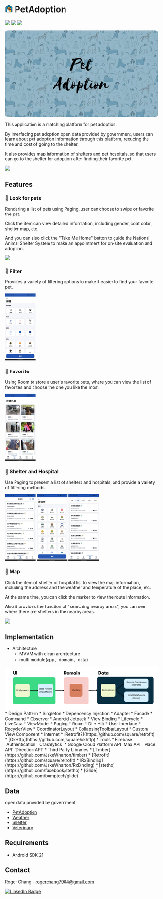 # <img width="5%" src="docs/logo.png"/> PetAdoption 
[<img src="https://img.shields.io/badge/version-v1.1.0-blue"/>](https://img.shields.io/badge/version-v1.1.0-blue) 
[<img src = "https://img.shields.io/badge/platform-Android-brightgreen"/>](https://img.shields.io/badge/platform-Android-brightgreen) 
[<img src="https://img.shields.io/badge/kotlin-Language-blue"/>](https://img.shields.io/badge/kotlin-Language-blue)

[<a href="url"><img src="docs/banner.png" width="800" style="border-radius:2%"></a>](https://play.google.com/store/apps/details?id=com.roger.petadoption)

This application is a matching platform for pet adoption. 

By interfacing pet adoption open data provided by government, users can learn about pet adoption information through this platform, reducing the time and cost of going to the shelter. 

It also provides map information of shelters and pet hospitals, so that users can go to the shelter for adoption after finding their favorite pet.

[<img width="20%" src="https://play.google.com/intl/en_us/badges/static/images/badges/en_badge_web_generic.png"/>](https://play.google.com/store/apps/details?id=com.roger.petadoption)

## Features
### :paw_prints: Look for pets

Rendering a list of pets using Paging, user can choose to swipe or favorite the pet.

Click the item can view detailed information, including gender, coat color, shelter map, etc.

And you can also click the "Take Me Home" button to guide the National Animal Shelter System to make an appointment for on-site evaluation and adoption.

<img  width="20%" src="docs/home.gif">

### :paw_prints: Filter

Provides a variety of filtering options to make it easier to find your favorite pet.

<img  width="20%" src="docs/filter.jpg">

### :paw_prints: Favorite

Using Room to store a user's favorite pets, where you can view the list of favorites and choose the one you like the most.

<img  width="20%" src="docs/favorite.jpg">

### :paw_prints: Shelter and Hospital

Use Paging to present a list of shelters and hospitals, and provide a variety of filtering methods.

<img  width="20%" src="docs/shelter.jpg"> <img  width="20%" src="docs/shelter_filter.jpg"> <img  width="20%" src="docs/hospital.jpg">

### :paw_prints: Map

Click the item of shelter or hospital list to view the map information, including the address and the weather and temperature of the place, etc.

At the same time, you can click the marker to view the route information.

Also it provides the function of "searching nearby areas", you can see where there are shelters in the nearby areas.

<img  width="20%" src="docs/map.gif">

## Implementation
* Architecture
  * MVVM with clean architecture
  * multi module(app、domain、data)
<img src="docs/Architecture.png" width="800" style="border-radius:2%">
* Design Pattern
  * Singleton
  * Dependency Injection
  * Adapter
  * Facade
  * Command
  * Observer
* Android Jetpack
  * View Binding
  * Lifecycle
  * LiveData
  * ViewModel
  * Paging
  * Room
* DI
  * Hilt
* User Interface
  * RecyclerView
  * CoordinatorLayout
  * CollapsingToolbarLayout
  * Custom View Component
* Internet
  * [Retrofit2](https://github.com/square/retrofit)
  * [OkHttp](https://github.com/square/okhttp)
* Tools
  * Firebase `Authentication` `Crashlytics`
  * Google Cloud Platform API `Map API` `Place API` `Direction API`
* Third Party Libraries
  * [Timber](https://github.com/JakeWharton/timber)
  * [Retrofit](https://github.com/square/retrofit)
  * [RxBinding](https://github.com/JakeWharton/RxBinding)
  * [stetho](https://github.com/facebook/stetho)
  * [Glide](https://github.com/bumptech/glide)

## Data
open data provided by government
 * [PetAdoption](https://data.gov.tw/dataset/85903?fbclid=IwAR132RQqrjrwjHYPq8lrm3uguDuFgqmAa5EBUlvojBvlAPOM068v3YZJVWs)
 * [Weather](https://opendata.cwb.gov.tw/index)
 * [Shelter](https://data.gov.tw/dataset/134284)
 * [Veterinary](https://data.coa.gov.tw/OpenData/Query/AdvSearch.aspx?id=078)

## Requirements
* Android SDK 21

## Contact
Roger Chang - rogerchang7904@gmail.com

[<img src="https://img.shields.io/badge/LinkedIn-blue?style=for-the-badge&logo=linkedin&logoColor=white" alt="LinkedIn Badge"/>](https://www.linkedin.com/in/rogerchang7904)
